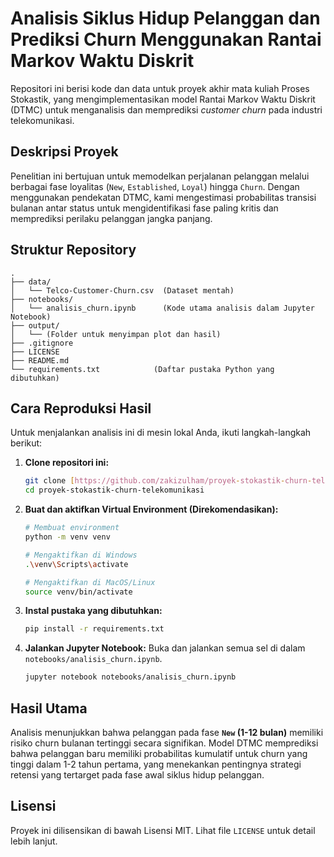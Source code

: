 # Analisis Siklus Hidup Pelanggan dan Prediksi Churn Menggunakan Rantai Markov Waktu Diskrit

Repositori ini berisi kode dan data untuk proyek akhir mata kuliah Proses Stokastik, yang mengimplementasikan model Rantai Markov Waktu Diskrit (DTMC) untuk menganalisis dan memprediksi *customer churn* pada industri telekomunikasi.

## Deskripsi Proyek

Penelitian ini bertujuan untuk memodelkan perjalanan pelanggan melalui berbagai fase loyalitas (`New`, `Established`, `Loyal`) hingga `Churn`. Dengan menggunakan pendekatan DTMC, kami mengestimasi probabilitas transisi bulanan antar status untuk mengidentifikasi fase paling kritis dan memprediksi perilaku pelanggan jangka panjang.

## Struktur Repository

```
.
├── data/
│   └── Telco-Customer-Churn.csv  (Dataset mentah)
├── notebooks/
│   └── analisis_churn.ipynb      (Kode utama analisis dalam Jupyter Notebook)
├── output/
│   └── (Folder untuk menyimpan plot dan hasil)
├── .gitignore
├── LICENSE
├── README.md
└── requirements.txt            (Daftar pustaka Python yang dibutuhkan)
```

## Cara Reproduksi Hasil

Untuk menjalankan analisis ini di mesin lokal Anda, ikuti langkah-langkah berikut:

1.  **Clone repositori ini:**
    ```bash
    git clone [https://github.com/zakizulham/proyek-stokastik-churn-telekomunikasi](https://github.com/zakizulham/proyek-stokastik-churn-telekomunikasi)
    cd proyek-stokastik-churn-telekomunikasi
    ```

2.  **Buat dan aktifkan Virtual Environment (Direkomendasikan):**
    ```bash
    # Membuat environment
    python -m venv venv

    # Mengaktifkan di Windows
    .\venv\Scripts\activate

    # Mengaktifkan di MacOS/Linux
    source venv/bin/activate
    ```

3.  **Instal pustaka yang dibutuhkan:**
    ```bash
    pip install -r requirements.txt
    ```

4.  **Jalankan Jupyter Notebook:**
    Buka dan jalankan semua sel di dalam `notebooks/analisis_churn.ipynb`.
    ```bash
    jupyter notebook notebooks/analisis_churn.ipynb
    ```

## Hasil Utama

Analisis menunjukkan bahwa pelanggan pada fase **`New` (1-12 bulan)** memiliki risiko churn bulanan tertinggi secara signifikan. Model DTMC memprediksi bahwa pelanggan baru memiliki probabilitas kumulatif untuk churn yang tinggi dalam 1-2 tahun pertama, yang menekankan pentingnya strategi retensi yang tertarget pada fase awal siklus hidup pelanggan.

## Lisensi

Proyek ini dilisensikan di bawah Lisensi MIT. Lihat file `LICENSE` untuk detail lebih lanjut.